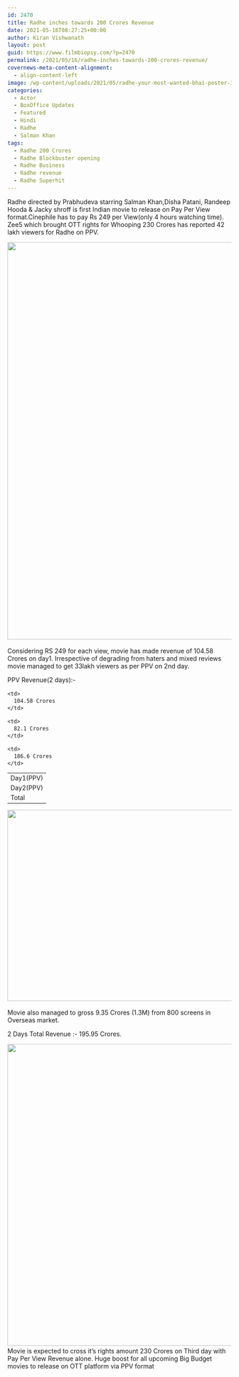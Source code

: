 ```yaml
---
id: 2470
title: Radhe inches towards 200 Crores Revenue
date: 2021-05-16T08:27:25+00:00
author: Kiran Vishwanath
layout: post
guid: https://www.filmbiopsy.com/?p=2470
permalink: /2021/05/16/radhe-inches-towards-200-crores-revenue/
covernews-meta-content-alignment:
  - align-content-left
image: /wp-content/uploads/2021/05/radhe-your-most-wanted-bhai-poster-3.jpg
categories:
  - Actor
  - BoxOffice Updates
  - Featured
  - Hindi
  - Radhe
  - Salman Khan
tags:
  - Radhe 200 Crores
  - Radhe Blockbuster opening
  - Radhe Business
  - Radhe revenue
  - Radhe Superhit
---
```

 

Radhe directed by Prabhudeva starring Salman Khan,Disha Patani, Randeep Hooda & Jacky shroff is first Indian movie to release on Pay Per View format.Cinephile has to pay Rs 249 per View(only 4 hours watching time). Zee5 which brought OTT rights for Whooping 230 Crores has reported 42 lakh viewers for Radhe on PPV. 

<img loading="lazy" width="720" height="891" src="/wp-content/uploads/2021/05/20210514_194054-1.jpg" alt="" class="wp-image-2475" srcset="/wp-content/uploads/2021/05/20210514_194054-1.jpg 720w, /wp-content/uploads/2021/05/20210514_194054-1-242x300.jpg 242w" sizes="(max-width: 720px) 100vw, 720px" />  



Considering RS 249 for each view, movie has made revenue of 104.58 Crores on day1. Irrespective of degrading from haters and mixed reviews movie managed to get 33lakh viewers as per PPV on 2nd day. 

PPV Revenue(2 days):-

<table>
  <tr>
    <td>
      Day1(PPV)
    </td>
    
    <td>
      104.58 Crores
    </td>
  </tr>
  
  <tr>
    <td>
      Day2(PPV)
    </td>
    
    <td>
      82.1 Crores
    </td>
  </tr>
  
  <tr>
    <td>
      Total
    </td>
    
    <td>
      186.6 Crores
    </td>
  </tr>
</table> 

<img loading="lazy" width="715" height="429" src="/wp-content/uploads/2021/05/20210513_175334.jpg" alt="" class="wp-image-2472" srcset="/wp-content/uploads/2021/05/20210513_175334.jpg 715w, /wp-content/uploads/2021/05/20210513_175334-300x180.jpg 300w" sizes="(max-width: 715px) 100vw, 715px" />  

Movie also managed to gross 9.35 Crores (1.3M) from 800 screens in Overseas market.

2 Days Total Revenue :- 195.95 Crores. 

<img loading="lazy" width="697" height="677" src="/wp-content/uploads/2021/05/20210513_133413.jpg" alt="" class="wp-image-2473" srcset="/wp-content/uploads/2021/05/20210513_133413.jpg 697w, /wp-content/uploads/2021/05/20210513_133413-300x291.jpg 300w" sizes="(max-width: 697px) 100vw, 697px" />  

<div>
  <div>
    <div>
      <div>
        <div>
          Movie is expected to cross it&#8217;s rights amount 230 Crores on Third day with Pay Per View Revenue alone. Huge boost for all upcoming Big Budget movies to release on OTT platform via PPV format
        </div>
      </div>
    </div>
  </div>
</div>